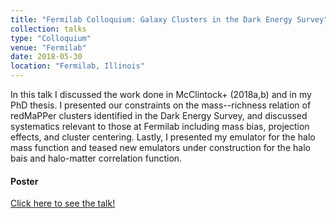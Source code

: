 ```yaml
---
title: "Fermilab Colloquium: Galaxy Clusters in the Dark Energy Survey"
collection: talks
type: "Colloquium"
venue: "Fermilab"
date: 2018-05-30
location: "Fermilab, Illinois"
---
```


In this talk I discussed the work done in McClintock+ (2018a,b) and in my PhD thesis. I presented our constraints on the mass--richness relation of redMaPPer clusters identified in the Dark Energy Survey, and discussed systematics relevant to those at Fermilab including mass bias, projection effects, and cluster centering. Lastly, I presented my emulator for the halo mass function and teased new emulators under construction for the halo bais and halo-matter correlation function.

#### Poster
[Click here to see the talk!](../../files/Fermilab_Colloquium.pdf)